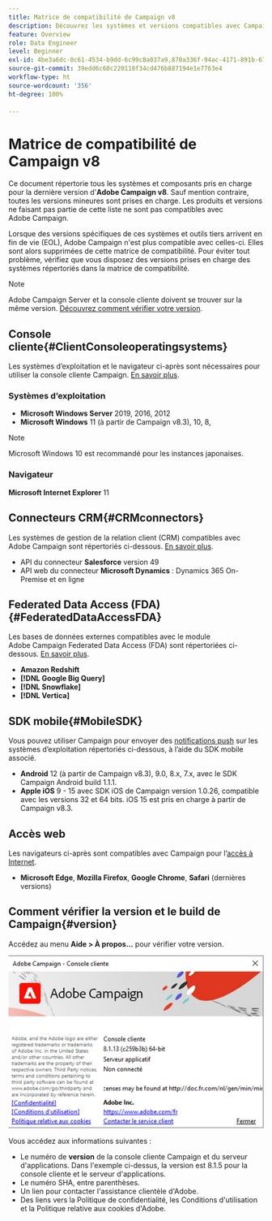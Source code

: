 ```yaml
---
title: Matrice de compatibilité de Campaign v8
description: Découvrez les systèmes et versions compatibles avec Campaign v8
feature: Overview
role: Data Engineer
level: Beginner
exl-id: 4be3a6dc-0c61-4534-b9dd-6c99c8a037a9,870a336f-94ac-4171-891b-67614feef6ef,bebdd930-c7f6-4629-a489-3c704b33f058,d493e613-eb61-43b1-9c6d-1bd881af0734
source-git-commit: 39edd6c60c220118f34cd476b887194e1e7763e4
workflow-type: ht
source-wordcount: '356'
ht-degree: 100%

---
```


# Matrice de compatibilité de Campaign v8

Ce document répertorie tous les systèmes et composants pris en charge pour la dernière version d&#39;**Adobe Campaign v8**. Sauf mention contraire, toutes les versions mineures sont prises en charge. Les produits et versions ne faisant pas partie de cette liste ne sont pas compatibles avec Adobe Campaign.

Lorsque des versions spécifiques de ces systèmes et outils tiers arrivent en fin de vie (EOL), Adobe Campaign n&#39;est plus compatible avec celles-ci. Elles sont alors supprimées de cette matrice de compatibilité. Pour éviter tout problème, vérifiez que vous disposez des versions prises en charge des systèmes répertoriés dans la matrice de compatibilité.

>[!NOTE]
>
>Adobe Campaign Server et la console cliente doivent se trouver sur la même version. [Découvrez comment vérifier votre version](#version).

## Console cliente{#ClientConsoleoperatingsystems}

Les systèmes d’exploitation et le navigateur ci-après sont nécessaires pour utiliser la console cliente Campaign. [En savoir plus](connect.md).

### Systèmes d’exploitation

* **Microsoft Windows Server** 2019, 2016, 2012
* **Microsoft Windows** 11 (à partir de Campaign v8.3), 10, 8,

>[!NOTE]
>
>Microsoft Windows 10 est recommandé pour les instances japonaises.

### Navigateur

**Microsoft Internet Explorer** 11

## Connecteurs CRM{#CRMconnectors}

Les systèmes de gestion de la relation client (CRM) compatibles avec Adobe Campaign sont répertoriés ci-dessous. [En savoir plus](../connect/crm.md).

* API du connecteur **Salesforce** version 49
* API web du connecteur **Microsoft Dynamics** : Dynamics 365 On-Premise et en ligne

## Federated Data Access (FDA){#FederatedDataAccessFDA}

Les bases de données externes compatibles avec le module Adobe Campaign Federated Data Access (FDA) sont répertoriées ci-dessous. [En savoir plus](../connect/fda.md).

* **Amazon Redshift**
* **[!DNL Google Big Query]**
* **[!DNL Snowflake]**
* **[!DNL Vertica]**

## SDK mobile{#MobileSDK}

Vous pouvez utiliser Campaign pour envoyer des [notifications push](../send/push.md) sur les systèmes d’exploitation répertoriés ci-dessous, à l’aide du SDK mobile associé.

* **Android** 12 (à partir de Campaign v8.3), 9.0, 8.x, 7.x, avec le SDK Campaign Android build 1.1.1.
* **Apple iOS** 9 - 15 avec SDK iOS de Campaign version 1.0.26, compatible avec les versions 32 et 64 bits. iOS 15 est pris en charge à partir de Campaign v8.3.

## Accès web

Les navigateurs ci-après sont compatibles avec Campaign pour l’[accès à Internet](connect.md#web-access).

* **Microsoft Edge**, **Mozilla Firefox**, **Google Chrome**, **Safari** (dernières versions)

## Comment vérifier la version    et le build de Campaign{#version}

Accédez au menu **Aide > À propos...** pour vérifier votre version.

![](assets/ac-version.png)

Vous accédez aux informations suivantes :

* Le numéro de **version** de la console cliente Campaign et du serveur d&#39;applications. Dans l&#39;exemple ci-dessus, la version est 8.1.5 pour la console cliente et le serveur d&#39;applications.
* Le numéro SHA, entre parenthèses.
* Un lien pour contacter l&#39;assistance clientèle d&#39;Adobe.
* Des liens vers la Politique de confidentialité, les Conditions d&#39;utilisation et la Politique relative aux cookies d&#39;Adobe.
